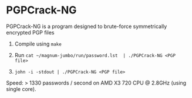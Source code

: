 PGPCrack-NG
===========

PGPCrack-NG is a program designed to brute-force symmetrically encrypted PGP files

1. Compile using ```make```

2. Run ```cat ~/magnum-jumbo/run/password.lst  | ./PGPCrack-NG <PGP file>```

3. ```john -i -stdout | ./PGPCrack-NG <PGP file>```

Speed: > 1330 passwords / second on AMD X3 720 CPU @ 2.8GHz (using single core).